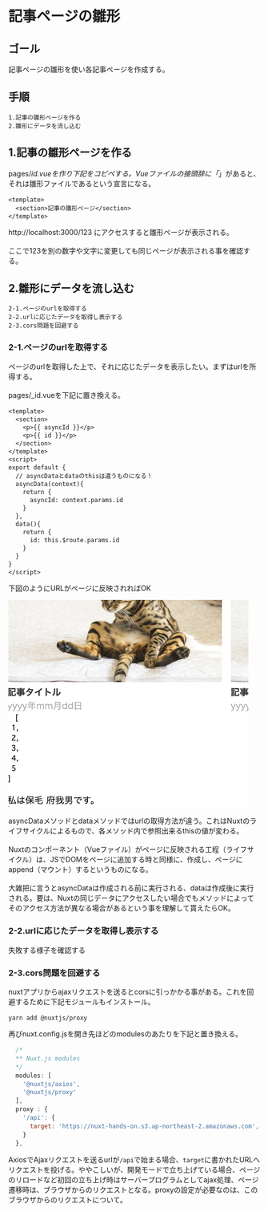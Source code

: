 # 記事ページの雛形

## ゴール

記事ページの雛形を使い各記事ページを作成する。

## 手順

```
1.記事の雛形ページを作る
2.雛形にデータを流し込む
```

## 1.記事の雛形ページを作る

pages/_id.vueを作り下記をコピペする。Vueファイルの接頭辞に「_」があると、それは雛形ファイルであるという宣言になる。

```vue
<template>
  <section>記事の雛形ページ</section>
</template>
```

http://localhost:3000/123
にアクセスすると雛形ページが表示される。<br>
<br>
ここで123を別の数字や文字に変更しても同じページが表示される事を確認する。

## 2.雛形にデータを流し込む

```
2-1.ページのurlを取得する
2-2.urlに応じたデータを取得し表示する
2-3.cors問題を回避する
```

### 2-1.ページのurlを取得する

ページのurlを取得した上で、それに応じたデータを表示したい。まずはurlを所得する。<br>
<br>
pages/_id.vueを下記に置き換える。

```vue
<template>
  <section>
    <p>{{ asyncId }}</p>
    <p>{{ id }}</p>
  </section>
</template>
<script>
export default {
  // asyncDataとdataのthisは違うものになる！
  asyncData(context){
    return {
      asyncId: context.params.id
    }
  },
  data(){
    return {
      id: this.$route.params.id
    }
  }
}
</script>
```

下図のようにURLがページに反映されればOK

<img src="./image/3-5-1.png" width="480">

asyncDataメソッドとdataメソッドではurlの取得方法が違う。これはNuxtのライフサイクルによるもので、各メソッド内で参照出来るthisの値が変わる。<br>
<br>
Nuxtのコンポーネント（Vueファイル）がページに反映される工程（ライフサイクル）は、JSでDOMをページに追加する時と同様に、作成し、ページにappend（マウント）するというものになる。<br>
<br>
大雑把に言うとasyncDataは作成される前に実行される、dataは作成後に実行される。要は、Nuxtの同じデータにアクセスしたい場合でもメソッドによってそのアクセス方法が異なる場合があるという事を理解して貰えたらOK。

### 2-2.urlに応じたデータを取得し表示する

失敗する様子を確認する

### 2-3.cors問題を回避する


nuxtアプリからajaxリクエストを送るとcorsに引っかかる事がある。これを回避するために下記モジュールもインストール。

```
yarn add @nuxtjs/proxy
```

再びnuxt.config.jsを開き先ほどのmodulesのあたりを下記と置き換える。

```js
  /*
  ** Nuxt.js modules
  */
  modules: [
    '@nuxtjs/axios',
    '@nuxtjs/proxy'
  ],
  proxy : {
    '/api': {
      target: 'https://nuxt-hands-on.s3.ap-northeast-2.amazonaws.com',
    }
  },
```

AxiosでAjaxリクエストを送るurlが`/api`で始まる場合、`target`に書かれたURLへリクエストを投げる。ややこしいが、開発モードで立ち上げている場合、ページのリロードなど初回の立ち上げ時はサーバープログラムとしてajax処理、ページ遷移時は、ブラウザからのリクエストとなる。proxyの設定が必要なのは、このブラウザからのリクエストについて。